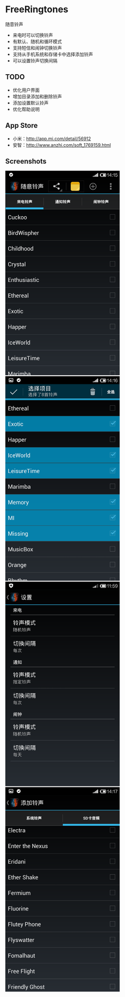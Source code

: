 FreeRingtones
=============
随意铃声
- 来电时可以切换铃声
- 有默认、随机和循环模式
- 支持短信和闹钟切换铃声
- 支持从手机系统和存储卡中选择添加铃声
- 可以设置铃声切换间隔

TODO
----
- 优化用户界面
- 增加目录添加和删除铃声
- 添加设置默认铃声
- 优化帮助说明

App Store
---------
- 小米：http://app.mi.com/detail/56912
- 安智：http://www.anzhi.com/soft_1769159.html

Screenshots
-----------
<img src="screenshots/Screenshot_2014-11-18-14-15-57.png" alt="main" title="screenshot" width="360" height="640" />
<img src="screenshots/Screenshot_2014-11-18-14-16-15.png" alt="main" title="screenshot" width="360" height="640" />
<img src="screenshots/Screenshot_2014-11-22-11-59-18.png" alt="main" title="screenshot" width="360" height="640" />
<img src="screenshots/Screenshot_2014-11-18-14-17-15.png" alt="main" title="screenshot" width="360" height="640" />
